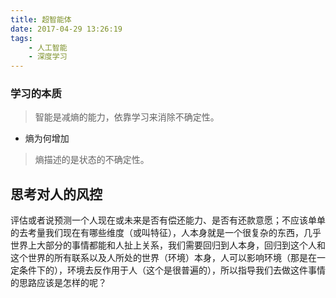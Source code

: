 ```yaml
---
title: 超智能体
date: 2017-04-29 13:26:19
tags:
    - 人工智能
    - 深度学习
---
```



### 学习的本质

>智能是减熵的能力，依靠学习来消除不确定性。

- 熵为何增加

>熵描述的是状态的不确定性。 



## 思考对人的风控

评估或者说预测一个人现在或未来是否有偿还能力、是否有还款意愿；不应该单单的去考量我们现在有哪些维度（或叫特征），人本身就是一个很复杂的东西，几乎世界上大部分的事情都能和人扯上关系，我们需要回归到人本身，回归到这个人和这个世界的所有联系以及人所处的世界（环境）本身，人可以影响环境（那是在一定条件下的），环境去反作用于人（这个是很普遍的），所以指导我们去做这件事情的思路应该是怎样的呢？ 

